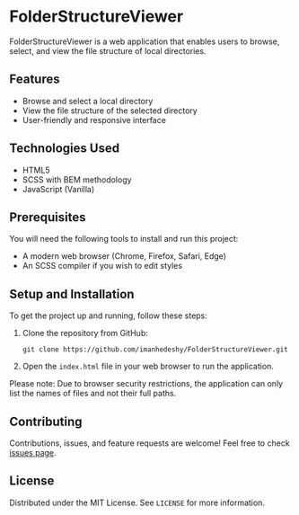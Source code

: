 # FolderStructureViewer

FolderStructureViewer is a web application that enables users to browse, select, and view the file structure of local directories. 

## Features

- Browse and select a local directory
- View the file structure of the selected directory
- User-friendly and responsive interface

## Technologies Used

- HTML5
- SCSS with BEM methodology
- JavaScript (Vanilla)

## Prerequisites

You will need the following tools to install and run this project:

- A modern web browser (Chrome, Firefox, Safari, Edge)
- An SCSS compiler if you wish to edit styles

## Setup and Installation

To get the project up and running, follow these steps:

1. Clone the repository from GitHub:
    ```
    git clone https://github.com/imanhedeshy/FolderStructureViewer.git
    ```
2. Open the `index.html` file in your web browser to run the application.

Please note: Due to browser security restrictions, the application can only list the names of files and not their full paths.

## Contributing

Contributions, issues, and feature requests are welcome! Feel free to check [issues page](https://github.com/imanhedeshy/FolderStructureViewer/issues).

## License

Distributed under the MIT License. See `LICENSE` for more information.
